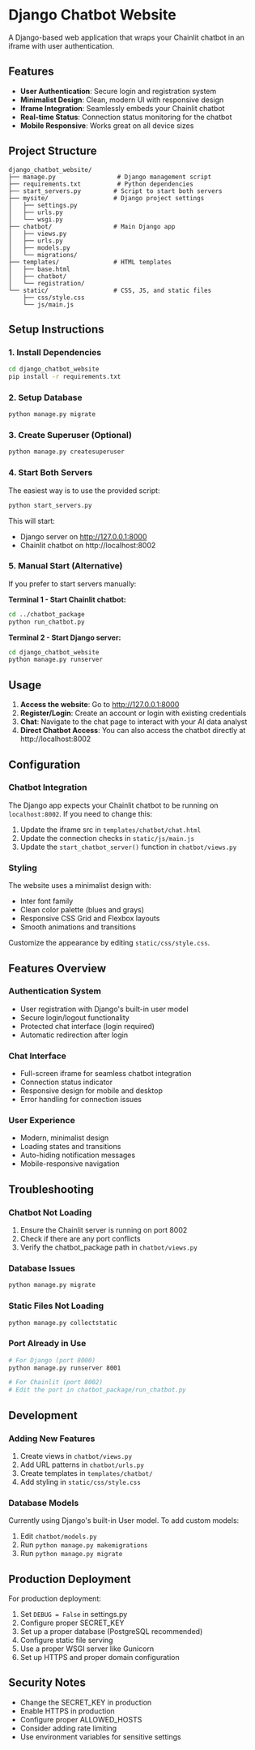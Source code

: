 # Django Chatbot Website

A Django-based web application that wraps your Chainlit chatbot in an iframe with user authentication.

## Features

- **User Authentication**: Secure login and registration system
- **Minimalist Design**: Clean, modern UI with responsive design
- **Iframe Integration**: Seamlessly embeds your Chainlit chatbot
- **Real-time Status**: Connection status monitoring for the chatbot
- **Mobile Responsive**: Works great on all device sizes

## Project Structure

```
django_chatbot_website/
├── manage.py                 # Django management script
├── requirements.txt          # Python dependencies
├── start_servers.py         # Script to start both servers
├── mysite/                  # Django project settings
│   ├── settings.py
│   ├── urls.py
│   └── wsgi.py
├── chatbot/                 # Main Django app
│   ├── views.py
│   ├── urls.py
│   ├── models.py
│   └── migrations/
├── templates/               # HTML templates
│   ├── base.html
│   ├── chatbot/
│   └── registration/
└── static/                  # CSS, JS, and static files
    ├── css/style.css
    └── js/main.js
```

## Setup Instructions

### 1. Install Dependencies

```bash
cd django_chatbot_website
pip install -r requirements.txt
```

### 2. Setup Database

```bash
python manage.py migrate
```

### 3. Create Superuser (Optional)

```bash
python manage.py createsuperuser
```

### 4. Start Both Servers

The easiest way is to use the provided script:

```bash
python start_servers.py
```

This will start:
- Django server on http://127.0.0.1:8000
- Chainlit chatbot on http://localhost:8002

### 5. Manual Start (Alternative)

If you prefer to start servers manually:

**Terminal 1 - Start Chainlit chatbot:**
```bash
cd ../chatbot_package
python run_chatbot.py
```

**Terminal 2 - Start Django server:**
```bash
cd django_chatbot_website
python manage.py runserver
```

## Usage

1. **Access the website**: Go to http://127.0.0.1:8000
2. **Register/Login**: Create an account or login with existing credentials
3. **Chat**: Navigate to the chat page to interact with your AI data analyst
4. **Direct Chatbot Access**: You can also access the chatbot directly at http://localhost:8002

## Configuration

### Chatbot Integration

The Django app expects your Chainlit chatbot to be running on `localhost:8002`. If you need to change this:

1. Update the iframe src in `templates/chatbot/chat.html`
2. Update the connection checks in `static/js/main.js`
3. Update the `start_chatbot_server()` function in `chatbot/views.py`

### Styling

The website uses a minimalist design with:
- Inter font family
- Clean color palette (blues and grays)
- Responsive CSS Grid and Flexbox layouts
- Smooth animations and transitions

Customize the appearance by editing `static/css/style.css`.

## Features Overview

### Authentication System
- User registration with Django's built-in user model
- Secure login/logout functionality
- Protected chat interface (login required)
- Automatic redirection after login

### Chat Interface
- Full-screen iframe for seamless chatbot integration
- Connection status indicator
- Responsive design for mobile and desktop
- Error handling for connection issues

### User Experience
- Modern, minimalist design
- Loading states and transitions
- Auto-hiding notification messages
- Mobile-responsive navigation

## Troubleshooting

### Chatbot Not Loading
1. Ensure the Chainlit server is running on port 8002
2. Check if there are any port conflicts
3. Verify the chatbot_package path in `chatbot/views.py`

### Database Issues
```bash
python manage.py migrate
```

### Static Files Not Loading
```bash
python manage.py collectstatic
```

### Port Already in Use
```bash
# For Django (port 8000)
python manage.py runserver 8001

# For Chainlit (port 8002)
# Edit the port in chatbot_package/run_chatbot.py
```

## Development

### Adding New Features
1. Create views in `chatbot/views.py`
2. Add URL patterns in `chatbot/urls.py`
3. Create templates in `templates/chatbot/`
4. Add styling in `static/css/style.css`

### Database Models
Currently using Django's built-in User model. To add custom models:
1. Edit `chatbot/models.py`
2. Run `python manage.py makemigrations`
3. Run `python manage.py migrate`

## Production Deployment

For production deployment:
1. Set `DEBUG = False` in settings.py
2. Configure proper SECRET_KEY
3. Set up a proper database (PostgreSQL recommended)
4. Configure static file serving
5. Use a proper WSGI server like Gunicorn
6. Set up HTTPS and proper domain configuration

## Security Notes

- Change the SECRET_KEY in production
- Enable HTTPS in production
- Configure proper ALLOWED_HOSTS
- Consider adding rate limiting
- Use environment variables for sensitive settings
